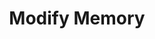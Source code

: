 ---
title: "Modify Memory"
index: "modify-memory"
permalink: /spells/modify-memory/
tags:
  - Spell
  - 5th Level
  - Enchantment
available_for:
  - Bard
  - Wizard
level: "5th Level"
school: "Enchantment"
range: "30 ft"
comp:
  - V
  - S
duration: "1 Minute"
concentration: true
attack: "WIS Save"
description: |
  You attempt to reshape another creature's memories. One creature that you can see must make a wisdom saving throw. If you are fighting the creature, it has advantage on the saving throw. On a failed save, the target becomes charmed by you for the duration. The charmed target is incapacitated and unaware of its surroundings, though it can still hear you. If it takes any damage or is targeted by another spell, this spell ends, and none of the target's memories are modified.

  While this charm lasts, you can affect the target's memory of an event that it experienced within the last 24 hours and that lasted no more than 10 minutes. You can permanently eliminate all memory of the event, allow the target to recall the event with perfect clarity and exacting detail, change its memory of the details of the event, or create a memory of some other event.

  You must speak to the target to describe how its memories are affected, and it must be able to understand your language for the modified memories to take root. Its mind fills in any gaps in the details of your description. If the spell ends before you have finished describing the modified memories, the creature's memory isn't altered. Otherwise, the modified memories take hold when the spell ends.

  A modified memory doesn't necessarily affect how a creature behaves, particularly if the memory contradicts the creature's natural inclinations, alignment, or beliefs. An illogical modified memory, such as implanting a memory of how much the creature enjoyed dousing itself in acid, is dismissed, perhaps as a bad dream. The GM might deem a modified memory too nonsensical to affect a creature in a significant manner.

  A remove curse or greater restoration spell cast on the target restores the creature's true memory.

  **At higher levels.** If you cast this spell using a spell slot of 6th level or higher, you can alter the target's memories of an event that took place up to 7 days ago (6th level), 30 days ago (7th level), 1 year ago (8th level), or any time in the creature's past (9th level).
excerpt: "You attempt to reshape another creature's memories."
source: "Basic Rules"
---